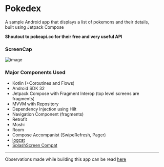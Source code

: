 
# Pokedex
A sample Android app that displays a list of pokemons and their details, built using Jetpack Compose

**Shoutout to pokeapi.co for their free and very useful API**

### ScreenCap
![image](https://user-images.githubusercontent.com/22092047/184869780-db16b099-46fd-4db0-bfcc-af027983d396.png)

### Major Components Used
- Kotlin (+Coroutines and Flows)
- Android SDK 32
- Jetpack Compose with Fragment Interop (top level screens are fragments)
- MVVM with Repository
- Dependency Injection using Hilt
- Navigation Component (fragments)
- Retrofit
- Moshi
- Room
- Compose Accompanist (SwipeRefresh, Pager)
- [logcat](https://github.com/square/logcat)
- [SplashScreen Compat](https://developer.android.com/guide/topics/ui/splash-screen/migrate#migrate_your_splash_screen_implementation) 

---

Observations made while building this app can be read [here](https://app.tryeraser.com/workspace/s7SReaH9O0ap65ogOPzm)

